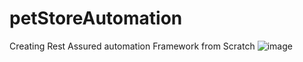 # petStoreAutomation
Creating Rest Assured automation Framework from Scratch 
![image](https://github.com/user-attachments/assets/d45a8c30-d4e7-4ef9-a933-3200aa80c6ac)

